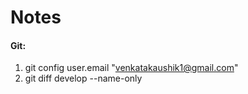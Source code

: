 # Notes

#### Git:
1. git config user.email "venkatakaushik1@gmail.com"
1. git diff develop --name-only
